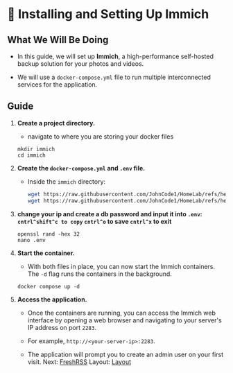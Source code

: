 # 📸 Installing and Setting Up Immich

## What We Will Be Doing

* In this guide, we will set up **Immich**, a high-performance self-hosted backup solution for your photos and videos.

* We will use a `docker-compose.yml` file to run multiple interconnected services for the application.

## Guide

1. **Create a project directory.**

   * navigate to where you are storing your docker files

   ```
   mkdir immich
   cd immich
   ```

2. **Create the `docker-compose.yml` and `.env` file.**

   * Inside the `immich` directory:
     ```bash
     wget https://raw.githubusercontent.com/JohnCode1/HomeLab/refs/heads/main/docker/immich/compose.yml
     wget https://raw.githubusercontent.com/JohnCode1/HomeLab/refs/heads/main/docker/immich/.env
     ```

3. **change your ip and create a db password and input it into `.env`: `cntrl^shift^c to copy` `cntrl^o` to save `cntrl^x` to exit**

   ```
   openssl rand -hex 32
   nano .env
   ```

4. **Start the container.**

   * With both files in place, you can now start the Immich containers. The `-d` flag runs the containers in the background.

   ```
   docker compose up -d
   ```

5. **Access the application.**

   * Once the containers are running, you can access the Immich web interface by opening a web browser and navigating to your server's IP address on port `2283`.

   * For example, `http://<your-server-ip>:2283`.

   * The application will prompt you to create an admin user on your first visit.
Next: [FreshRSS](../FreshRSS)
Layout: [Layout](../layout)
